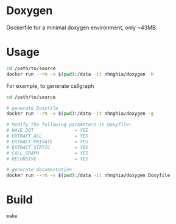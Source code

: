 # Doxygen

Dockerfile for a minimal doxygen environment, only ~43MB.

# Usage

```bash
cd /path/to/source
docker run --rm -v $(pwd):/data -it nhnghia/doxygen -h
```

For example, to generate callgraph

```bash
cd /path/to/source

# generate Doxyfile
docker run --rm -v $(pwd):/data -it nhnghia/doxygen -g

# Modify the following parameters in Doxyfile:
# HAVE_DOT               = YES
# EXTRACT_ALL            = YES
# EXTRACT_PRIVATE        = YES
# EXTRACT_STATIC         = YES
# CALL_GRAPH             = YES
# RECURSIVE              = YES

# generate documentation
docker run --rm -v $(pwd):/data -it nhnghia/doxygen Doxyfile
```


# Build

```
make
```
